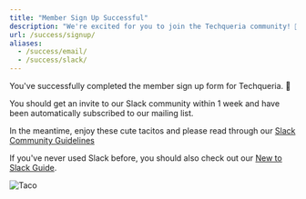 ```yaml
---
title: "Member Sign Up Successful"
description: "We're excited for you to join the Techqueria community! 🎉"
url: /success/signup/
aliases:
  - /success/email/
  - /success/slack/
---
```


You've successfully completed the member sign up form for Techqueria. 📝

You should get an invite to our Slack community within 1 week and have been automatically subscribed to our mailing list.

In the meantime, enjoy these cute tacitos and please read through our [Slack Community Guidelines](/communities/slack/)

If you've never used Slack before, you should also check out our [New to Slack Guide](/communities/slack/new-to-slack/).

<div class="mb-1"></div>

![Taco](https://media.giphy.com/media/pYCdxGyLFSwgw/source.gif)
